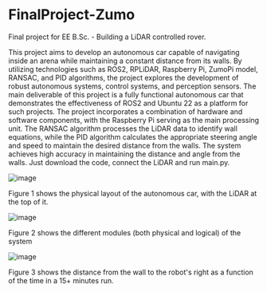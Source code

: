 # FinalProject-Zumo
Final project for EE B.Sc. - Building a LiDAR controlled rover.

This project aims to develop an autonomous car capable of navigating inside an arena while maintaining a constant distance from its walls. By utilizing technologies such as ROS2, RPLiDAR, Raspberry Pi, ZumoPi model, RANSAC, and PID algorithms, the project explores the development of robust autonomous systems, control systems, and perception sensors. The main deliverable of this project is a fully functional autonomous car that demonstrates the effectiveness of ROS2 and Ubuntu 22 as a platform for such projects. The project incorporates a combination of hardware and software components, with the Raspberry Pi serving as the main processing unit. The RANSAC algorithm processes the LiDAR data to identify wall equations, while the PID algorithm calculates the appropriate steering angle and speed to maintain the desired distance from the walls. The system achieves high accuracy in maintaining the distance and angle from the walls. 
Just download the code, connect the LiDAR and run main.py.

![image](https://github.com/liavr6/FinalProject-Zumo/assets/56167356/1184ef9d-3194-4e98-9c5f-3c28954a8271)


Figure 1 shows the physical layout of the autonomous car, with the LiDAR at the top of it.

![image](https://github.com/liavr6/FinalProject-Zumo/assets/56167356/588d3504-d8cb-4489-bad2-acb2bd8793ff)

Figure 2 shows the different modules (both physical and logical) of the system

![image](https://github.com/liavr6/FinalProject-Zumo/assets/56167356/666aecde-4f2c-4eae-8ec7-d966a35484c9)

Figure 3 shows the distance from the wall to the robot's right as a function of the time in a 15+ minutes run.
